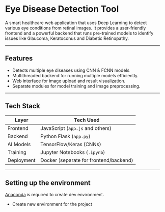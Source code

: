 # Eye Disease Detection Tool

A smart healthcare web application that uses Deep Learning to detect various eye conditions from retinal images. It provides a user-friendly frontend and a powerful backend that runs pre-trained models to identify issues like Glaucoma, Keratoconus and Diabetic Retinopathy.

---

 ## Features

- Detects multiple eye diseases using CNN & FCNN models.
- Multithreaded backend for running multiple models efficiently.
- Web interface for image upload and result visualization.
- Separate modules for model training and image preprocessing.
  
---

## Tech Stack

| Layer      | Tech Used                         |
|------------|-----------------------------------|
| Frontend   | JavaScript (`app.js` and others)  |
| Backend    | Python Flask (`app.py`)           |
| AI Models  | TensorFlow/Keras (CNNs)           |
| Training   | Jupyter Notebooks (`.ipynb`)      |
| Deployment | Docker (separate for frontend/backend) | 

---

## Setting up the environment

[Anaconda](https://www.anaconda.com/) is required to create dev environment.

- Create new environment for the project



